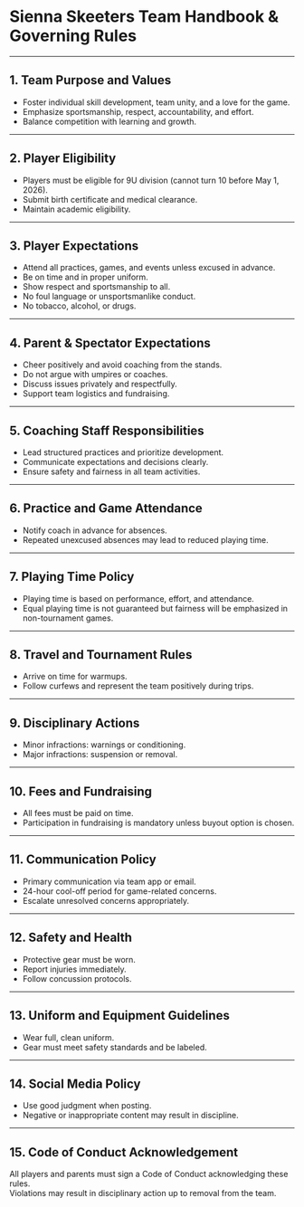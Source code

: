 # Sienna Skeeters Team Handbook & Governing Rules

---

## 1. Team Purpose and Values

- Foster individual skill development, team unity, and a love for the game.
- Emphasize sportsmanship, respect, accountability, and effort.
- Balance competition with learning and growth.

---

## 2. Player Eligibility

- Players must be eligible for 9U division (cannot turn 10 before May 1, 2026).
- Submit birth certificate and medical clearance.
- Maintain academic eligibility.

---

## 3. Player Expectations

- Attend all practices, games, and events unless excused in advance.
- Be on time and in proper uniform.
- Show respect and sportsmanship to all.
- No foul language or unsportsmanlike conduct.
- No tobacco, alcohol, or drugs.

---

## 4. Parent & Spectator Expectations

- Cheer positively and avoid coaching from the stands.
- Do not argue with umpires or coaches.
- Discuss issues privately and respectfully.
- Support team logistics and fundraising.

---

## 5. Coaching Staff Responsibilities

- Lead structured practices and prioritize development.
- Communicate expectations and decisions clearly.
- Ensure safety and fairness in all team activities.

---

## 6. Practice and Game Attendance

- Notify coach in advance for absences.
- Repeated unexcused absences may lead to reduced playing time.

---

## 7. Playing Time Policy

- Playing time is based on performance, effort, and attendance.
- Equal playing time is not guaranteed but fairness will be emphasized in non-tournament games.

---

## 8. Travel and Tournament Rules

- Arrive on time for warmups.
- Follow curfews and represent the team positively during trips.

---

## 9. Disciplinary Actions

- Minor infractions: warnings or conditioning.
- Major infractions: suspension or removal.

---

## 10. Fees and Fundraising

- All fees must be paid on time.
- Participation in fundraising is mandatory unless buyout option is chosen.

---

## 11. Communication Policy

- Primary communication via team app or email.
- 24-hour cool-off period for game-related concerns.
- Escalate unresolved concerns appropriately.

---

## 12. Safety and Health

- Protective gear must be worn.
- Report injuries immediately.
- Follow concussion protocols.

---

## 13. Uniform and Equipment Guidelines

- Wear full, clean uniform.
- Gear must meet safety standards and be labeled.

---

## 14. Social Media Policy

- Use good judgment when posting.
- Negative or inappropriate content may result in discipline.

---

## 15. Code of Conduct Acknowledgement

All players and parents must sign a Code of Conduct acknowledging these rules.  
Violations may result in disciplinary action up to removal from the team.
